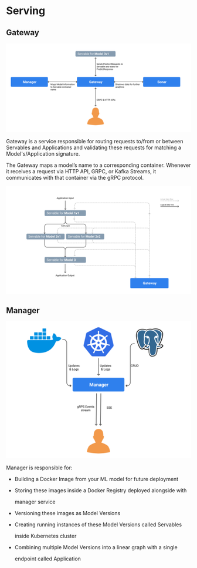 # Serving

## Gateway

![](../../.gitbook/assets/gateway-service-diagram%20%281%29%20%284%29%20%286%29%20%284%29.png)

Gateway is a service responsible for routing requests to/from or between Servables and Applications and validating these requests for matching a Model's/Application signature.

The Gateway maps a model’s name to a corresponding container. Whenever it receives a request via HTTP API, GRPC, or Kafka Streams, it communicates with that container via the gRPC protocol.

![Gateway enables data flow between different stages in an Application Pipeline](../../.gitbook/assets/application-and-gateway-relation%20%281%29%20%284%29%20%286%29.png)

## Manager

![](../../.gitbook/assets/manager-service-diagram-1%20%281%29%20%284%29%20%286%29%20%283%29.png)

Manager is responsible for:

* Building a Docker Image from your ML model for future deployment
* Storing these images inside a Docker Registry deployed alongside with

  manager service

* Versioning these images as Model Versions
* Creating running instances of these Model Versions called Servables

  inside Kubernetes cluster

* Combining multiple Model Versions into a linear graph with a single

  endpoint called Application

